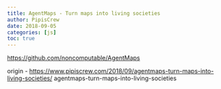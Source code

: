 ```yaml
---
title: AgentMaps - Turn maps into living societies
author: PipisCrew
date: 2018-09-05
categories: [js]
toc: true
---
```


https://github.com/noncomputable/AgentMaps

origin - https://www.pipiscrew.com/2018/09/agentmaps-turn-maps-into-living-societies/ agentmaps-turn-maps-into-living-societies